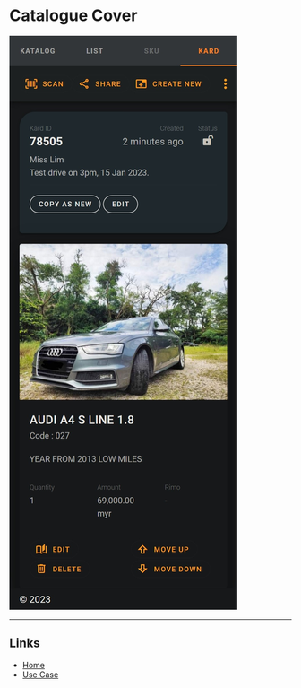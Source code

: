 # Catalogue Cover

![Appointment](../image/screenshot-kard-appointment-01-05.jpeg)

---

## Links
* [Home](../README.md)
* [Use Case](./use_case.md)
